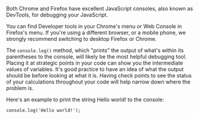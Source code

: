 Both Chrome and Firefox have excellent JavaScript consoles, also known as DevTools, for debugging your JavaScript.

You can find Developer tools in your Chrome's menu or Web Console in Firefox's menu. If you're using a different browser, or a mobile
phone, we strongly recommend switching to desktop Firefox or Chrome.

The `console.log()` method, which "prints" the output of what's within its parentheses to the console, will likely be the most helpful
debugging tool. Placing it at strategic points in your code can show you the intermediate values of variables. It's good practice to
have an idea of what the output should be before looking at what it is. Having check points to see the status of your calculations
throughout your code will help narrow down where the problem is.

Here's an example to print the string Hello world! to the console:

```
console.log('Hello world!');
```